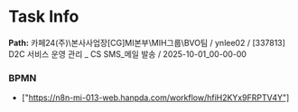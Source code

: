 # Task Info

**Path:** 카페24(주)\본사사업장\[CG]MI본부\MIH그룹\BVO팀 / ynlee02 / [337813] D2C 서비스 운영 관리 _ CS SMS_메일 발송 / 2025-10-01_00-00-00

### BPMN
- ["https://n8n-mi-013-web.hanpda.com/workflow/hfiH2KYx9FRPTV4Y"]

